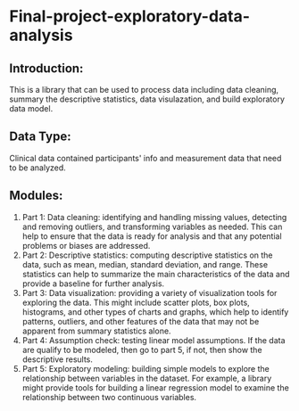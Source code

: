 # Final-project-exploratory-data-analysis
## Introduction: 
This is a library that can be used to process data including data cleaning, summary the descriptive statistics, data visulazation, and build exploratory data model. 
## Data Type: 
Clinical data contained participants' info and measurement data that need to be analyzed. 
## Modules: 
1. Part 1: Data cleaning: identifying and handling missing values, detecting and removing outliers, and transforming variables as needed. This can help to ensure that the data is ready for analysis and that any potential problems or biases are addressed.
2. Part 2: Descriptive statistics: computing descriptive statistics on the data, such as mean, median, standard deviation, and range. These statistics can help to summarize the main characteristics of the data and provide a baseline for further analysis.
3. Part 3: Data visualization: providing a variety of visualization tools for exploring the data. This might include scatter plots, box plots, histograms, and other types of charts and graphs, which help to identify patterns, outliers, and other features of the data that may not be apparent from summary statistics alone.
4. Part 4: Assumption check: testing linear model assumptions. If the data are qualify to be modeled, then go to part 5, if not, then show the descriptive results. 
5. Part 5: Exploratory modeling: building simple models to explore the relationship between variables in the dataset. For example, a library might provide tools for building a linear regression model to examine the relationship between two continuous variables.
